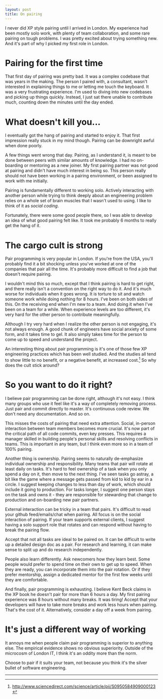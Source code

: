 ```yaml
---
layout: post
title: On pairing
---
```


I never did XP style pairing until I arrived in London. My experience
had been mostly solo work, with plenty of team collaboration, and some rare
pairing on tough problems. I was pretty excited about trying something
new. And it's part of why I picked my first role in London.

# Pairing for the first time

That first day of pairing was pretty bad. It was a complex
codebase that was years in the making. The person I paired with,
a consultant, wasn't interested in explaining things to me or
letting me touch the keyboard. It was a very frustrating experience.
I'm used to diving into new codebases and picking up things quickly.
Instead, I just sat there unable to contribute much, counting
down the minutes until the day ended.

# What doesn't kill you...

I eventually got the hang of pairing and started to enjoy it.
That first impression really stuck in my mind though. Pairing can be
downright awful when done poorly.

A few things went wrong that day. Pairing, as I understand it,
is meant to be done between peers with similar amounts of knowledge.
I had no on-boarding or mentoring as a new joiner. My first pairing partner
was not good at pairing and didn't have much interest in being so. This person
really should not have been working in a pairing environment, or been
assigned to work with me initially.

Pairing is fundamentally different to working solo. Actively interacting
with another person while trying to think deeply about an engineering
problem relies on a whole set of brain muscles that I wasn't used to
using. I like to think of it as _social coding_.

Fortunately, there were some good people there, so I was able to develop
an idea of what good pairing felt like. It took me probably 6 months to
really get the hang of it.

# The cargo cult is strong

Pair programming is very popular in London. If you're from the USA,
you'll probably find it a bit shocking unless you've worked at one of
the companies that pair all the time. It's probably more difficult
to find a job that doesn't require pairing.

I wouldn't mind this so much, except that I think pairing is hard to get
right, and there really isn't a convention on the right way to do it.
And it's much worse for individuals when it goes wrong. It is
torture to sit and watch someone work while doing nothing for 8
hours. I've been on both sides of this. On the receiving end when I'm
new to a team. And doing it when I've been on a team for a while. When
experience levels are too different, it's very hard for the other
person to contribute meaningfully.

Although I try very hard when I realize the other person is not
engaging, it's not always enough. A good chunk of engineers have
social anxiety of some form, and it takes time to gel. It also
simply takes time for the person to come up to speed and understand
the project.

An interesting thing about pair programming is it's one of those few XP 
engineering practices which has been well studied. And the studies
all tend to show little to no benefit, or a negative benefit, at 
increased cost.[^1] So why does the cult stick around?

# So you want to do it right?

I believe pair programming can be done right, although it's not easy. I
think many groups who use it feel like it's a way of completely
removing process. Just pair and commit directly to master. It's
continuous code review. We don't need any documentation. And so on.

This misses the costs of pairing that need extra attention. Social,
in-person interaction between team members becomes more crucial. It's
now part of the critical path of all code commits, even key presses.
This requires a manager skilled in building people's personal skills and
resolving conflicts in teams. This is important in any team, but I think even
more so in a team of 100% pairing.

Another thing is ownership. Pairing seems to naturally de-emphasize
individual ownership and responsibility. Many teams that pair will rotate
at least daily on tasks. It's hard to feel ownership of a task when
you only spend a day on it, then move to the next thing. I've seen
tasks go astray, a bit like the game where a message gets
passed from kid to kid by ear in a circle. I suggest keeping changes
to less than day of work, which should include it going to production.
For tasks longer, I suggest one person stays on the task and owns it -
they are responsible for stewarding that change to production and
on-boarding new pair partners.

External interaction can be tricky in a team that pairs. It's difficult
to read your github feed/emails/chat when pairing. All focus is on the social
interaction of pairing. If your team supports external clients, I suggest
having a solo support role that rotates and can respond without having
to break the pairing flow.

Accept that not all tasks are ideal to be paired on. 
It can be difficult to write up a detailed design doc as a pair.
For research and learning, it can make sense to split up and do
research independently.

People also learn differently. Ask newcomers how they learn best. Some
people would prefer to spend time on their own to get up to speed. When
they are ready, you can incorporate them into the pair rotation. Or
if they prefer mentorship, assign a dedicated mentor for the first few
weeks until they are comfortable.

And finally, pair programming is exhausting. I believe Kent Beck
claims in the XP book he doesn't pair for more than 6 hours a day. My
first pairing experience was 8 hours without many breaks. It was tiring!
Accept that your developers will have to take more breaks and work less
hours when pairing. That's the cost of it. Alternatively, consider a day
off a week from pairing.

# It's just a different way of working

It annoys me when people claim pair programming is superior to anything
else. The empirical evidence shows no obvious superiority. Outside
of the microcosm of London IT, I think it's an oddity more than the norm.

Choose to pair if it suits your team, not because you think it's the
silver bullet of software engineering.

***

[^1]: <http://www.sciencedirect.com/science/article/pii/S0950584909000123>
